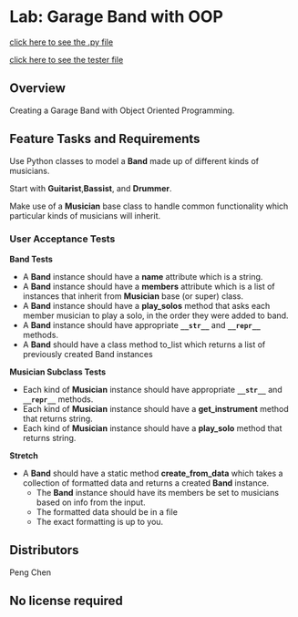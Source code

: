 # Lab: Garage Band with OOP
[click here to see the .py file](pythonic_garage_band/pythonic_garage_band.py)

[click here to see the tester file](tests/test_pythonic_garage_band.py)

## Overview
Creating a Garage Band with Object Oriented Programming.

## Feature Tasks and Requirements
Use Python classes to model a **Band** made up of different kinds of musicians.

Start with **Guitarist**,**Bassist**, and **Drummer**.

Make use of a **Musician** base class to handle common functionality which particular kinds of musicians will inherit.

### User Acceptance Tests

**Band Tests**

- A **Band** instance should have a **name** attribute which is a string.
- A **Band** instance should have a **members** attribute which is a list of instances that inherit from **Musician** base (or super) class.
- A **Band** instance should have a **play_solos** method that asks each member musician to play a solo, in the order they were added to band.
- A **Band** instance should have appropriate **`__str__`** and **`__repr__`** methods.
- A **Band** should have a class method to_list which returns a list of previously created Band instances

**Musician Subclass Tests**

- Each kind of **Musician** instance should have appropriate **`__str__`** and **`__repr__`** methods.
- Each kind of **Musician** instance should have a **get_instrument** method that returns string.
- Each kind of **Musician** instance should have a **play_solo** method that returns string.

**Stretch**

- A **Band** should have a static method **create_from_data** which takes a collection of formatted data and returns a created **Band** instance.
    - The **Band** instance should have its members be set to musicians based on info from the input.
    - The formatted data should be in a file
    - The exact formatting is up to you.


## Distributors
Peng Chen

## No license required
